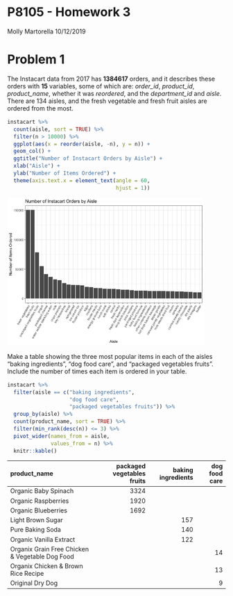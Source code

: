 P8105 - Homework 3
================
Molly Martorella
10/12/2019

# Problem 1

The Instacart data from 2017 has **1384617** orders, and it describes
these orders with **15** variables, some of which are: *order\_id*,
*product\_id*, *product\_name*, whether it was *reordered*, and the
*department\_id* and *aisle*. There are 134 aisles, and the fresh
vegetable and fresh fruit aisles are ordered from the most.

``` r
instacart %>% 
  count(aisle, sort = TRUE) %>% 
  filter(n > 10000) %>% 
  ggplot(aes(x = reorder(aisle, -n), y = n)) +
  geom_col() +
  ggtitle("Number of Instacart Orders by Aisle") +
  xlab("Aisle") +
  ylab("Number of Items Ordered") +
  theme(axis.text.x = element_text(angle = 60, 
                                   hjust = 1))
```

<img src="p8105_hw3_mem2331_files/figure-gfm/unnamed-chunk-2-1.png" width="90%" />

Make a table showing the three most popular items in each of the aisles
“baking ingredients”, “dog food care”, and “packaged vegetables
fruits”. Include the number of times each item is ordered in your
table.

``` r
instacart %>% 
  filter(aisle == c("baking ingredients", 
                    "dog food care", 
                    "packaged vegetables fruits")) %>% 
  group_by(aisle) %>% 
  count(product_name, sort = TRUE) %>% 
  filter(min_rank(desc(n)) <= 3) %>% 
  pivot_wider(names_from = aisle,
              values_from = n) %>% 
  knitr::kable()
```

| product\_name                                   | packaged vegetables fruits | baking ingredients | dog food care |
| :---------------------------------------------- | -------------------------: | -----------------: | ------------: |
| Organic Baby Spinach                            |                       3324 |                    |               |
| Organic Raspberries                             |                       1920 |                    |               |
| Organic Blueberries                             |                       1692 |                    |               |
| Light Brown Sugar                               |                            |                157 |               |
| Pure Baking Soda                                |                            |                140 |               |
| Organic Vanilla Extract                         |                            |                122 |               |
| Organix Grain Free Chicken & Vegetable Dog Food |                            |                    |            14 |
| Organix Chicken & Brown Rice Recipe             |                            |                    |            13 |
| Original Dry Dog                                |                            |                    |             9 |
